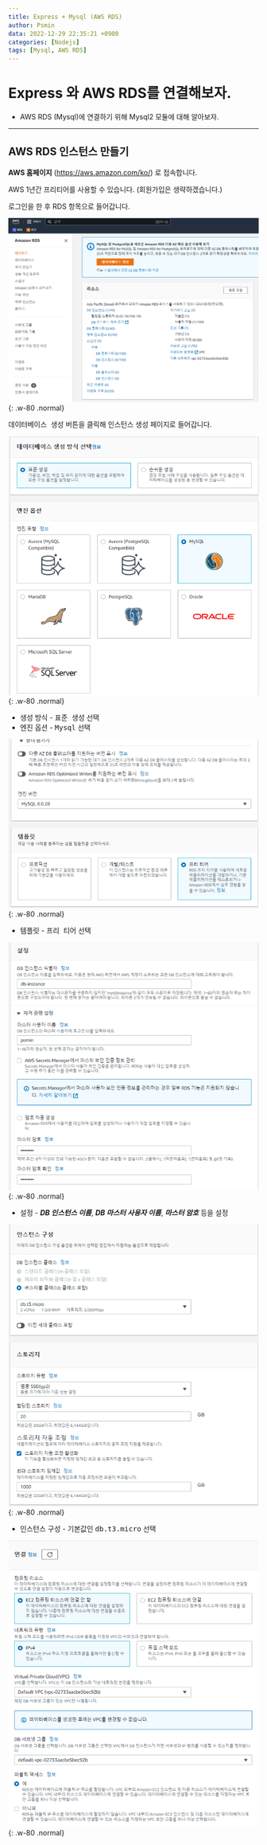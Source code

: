 ```yaml
---
title: Express + Mysql (AWS RDS)
author: Psmin
data: 2022-12-29 22:35:21 +0900
categories: [Nodejs]
tags: [Mysql, AWS RDS]
---
```


# Express 와 AWS RDS를 연결해보자.

- AWS RDS (Mysql)에 연결하기 위해 Mysql2 모듈에 대해 알아보자.

---

## AWS RDS 인스턴스 만들기

**AWS 홈페이지** (<https://aws.amazon.com/ko/>) 로 접속합니다.

AWS 1년간 프리티어를 사용할 수 있습니다. (회원가입은 생략하겠습니다.)

로그인을 한 후 RDS 항목으로 들어갑니다.

![AWS-RDS](/assets/img/aws-rds-01.png){: .w-80 .normal}

<kbd>데이터베이스 생성</kbd> 버튼을 클릭해 인스턴스 생성 페이지로 들어갑니다.

![RDS-instance-01](/assets/img/aws-rds-instance-01.png){: .w-80 .normal}

- 생성 방식 - <kbd>표준 생성</kbd> 선택
- 엔진 옵션 - <kbd>Mysql</kbd> 선택

![RDS-instance-02](/assets/img/aws-rds-instance-02.png){: .w-80 .normal}

- 템플릿 - <kbd>프리 티어</kbd> 선택

![RDS-instance-03](/assets/img/aws-rds-instance-03.png){: .w-80 .normal}

- 설정 - **_DB 인스턴스 이름_**, **_DB 마스터 사용자 이름_**, **_마스터 암호_** 등을 설정

![RDS-instance-04](/assets/img/aws-rds-instance-04.png){: .w-80 .normal}

- 인스턴스 구성 - 기본값인 <kbd>db.t3.micro</kbd> 선택

![RDS-instance-05](/assets/img/aws-rds-instance-05.png){: .w-80 .normal}
